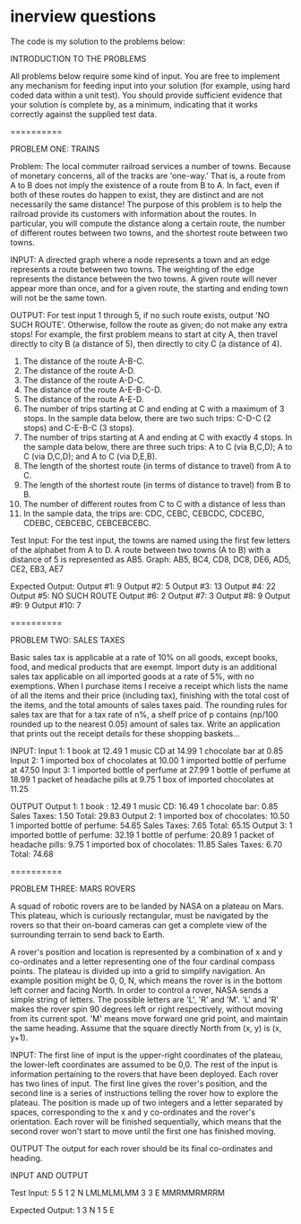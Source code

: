 # inerview questions

The code is my solution to the problems below:

INTRODUCTION TO THE PROBLEMS

All problems below require some kind of input. You are free to implement any
mechanism for feeding input into your solution (for example, using hard
coded data within a unit test). You should provide sufficient evidence that
your solution is complete by, as a minimum, indicating that it works
correctly against the supplied test data.

==========

PROBLEM ONE: TRAINS

Problem: The local commuter railroad services a number of towns. Because of
monetary concerns, all of the tracks are 'one-way.' That is, a route from A
to B does not imply the existence of a route from B to A. In fact, even if
both of these routes do happen to exist, they are distinct and are not
necessarily the same distance!
The purpose of this problem is to help the railroad provide its customers
with information about the routes. In particular, you will compute the
distance along a certain route, the number of different routes between two
towns, and the shortest route between two towns.

INPUT:
A directed graph where a node represents a town and an edge represents a
route between two towns. The weighting of the edge represents the distance
between the two towns. A given route will never appear more than once, and
for a given route, the starting and ending town will not be the same town.

OUTPUT:
For test input 1 through 5, if no such route exists, output 'NO SUCH ROUTE'.
Otherwise, follow the route as given; do not make any extra stops! For
example, the first problem means to start at city A, then travel directly to
city B (a distance of 5), then directly to city C (a distance of 4).
1. The distance of the route A-B-C.
2. The distance of the route A-D.
3. The distance of the route A-D-C.
4. The distance of the route A-E-B-C-D.
5. The distance of the route A-E-D.
6. The number of trips starting at C and ending at C with a maximum of 3
stops. In the sample data below, there are two such trips: C-D-C (2 stops)
and C-E-B-C (3 stops).
7. The number of trips starting at A and ending at C with exactly 4 stops.
In the sample data below, there are three such trips: A to C (via B,C,D); A
to C (via D,C,D); and A to C (via D,E,B).
8. The length of the shortest route (in terms of distance to travel) from A
to C.
9. The length of the shortest route (in terms of distance to travel) from B
to B.
10. The number of different routes from C to C with a distance of less than
30. In the sample data, the trips are: CDC, CEBC, CEBCDC, CDCEBC, CDEBC,
CEBCEBC, CEBCEBCEBC.

Test Input:
For the test input, the towns are named using the first few letters of the
alphabet from A to D. A route between two towns (A to B) with a distance of
5 is represented as AB5.
Graph: AB5, BC4, CD8, DC8, DE6, AD5, CE2, EB3, AE7

Expected Output:
Output #1: 9
Output #2: 5
Output #3: 13
Output #4: 22
Output #5: NO SUCH ROUTE
Output #6: 2
Output #7: 3
Output #8: 9
Output #9: 9
Output #10: 7

==========

PROBLEM TWO: SALES TAXES

Basic sales tax is applicable at a rate of 10% on all goods, except books,
food, and medical products that are exempt. Import duty is an additional
sales tax applicable on all imported goods at a rate of 5%, with no
exemptions.
When I purchase items I receive a receipt which lists the name of all the
items and their price (including tax), finishing with the total cost of the
items, and the total amounts of sales taxes paid. The rounding rules for
sales tax are that for a tax rate of n%, a shelf price of p contains (np/100
rounded up to the nearest 0.05) amount of sales tax.
Write an application that prints out the receipt details for these shopping
baskets...

INPUT:
Input 1:
  1 book at 12.49
  1 music CD at 14.99
  1 chocolate bar at 0.85
Input 2:
  1 imported box of chocolates at 10.00
  1 imported bottle of perfume at 47.50
Input 3:
  1 imported bottle of perfume at 27.99
  1 bottle of perfume at 18.99
  1 packet of headache pills at 9.75
  1 box of imported chocolates at 11.25

OUTPUT
Output 1:
  1 book : 12.49
  1 music CD: 16.49
  1 chocolate bar: 0.85
  Sales Taxes: 1.50
  Total: 29.83
Output 2:
  1 imported box of chocolates: 10.50
  1 imported bottle of perfume: 54.65
  Sales Taxes: 7.65
  Total: 65.15
Output 3:
  1 imported bottle of perfume: 32.19
  1 bottle of perfume: 20.89
  1 packet of headache pills: 9.75
  1 imported box of chocolates: 11.85
  Sales Taxes: 6.70
  Total: 74.68

==========

PROBLEM THREE: MARS ROVERS

A squad of robotic rovers are to be landed by NASA on a plateau on Mars.
This plateau, which is curiously rectangular, must be navigated by the
rovers so that their on-board cameras can get a complete view of the
surrounding terrain to send back to Earth.



A rover's position and location is represented by a combination of x and y
co-ordinates and a letter representing one of the four cardinal compass
points. The plateau is divided up into a grid to simplify navigation. An
example position might be 0, 0, N, which means the rover is in the bottom
left corner and facing North.
In order to control a rover, NASA sends a simple string of letters. The
possible letters are 'L', 'R' and 'M'. 'L' and 'R' makes the rover spin 90
degrees left or right respectively, without moving from its current spot.
'M' means move forward one grid point, and maintain the same heading.
Assume that the square directly North from (x, y) is (x, y+1).

INPUT:
The first line of input is the upper-right coordinates of the plateau, the
lower-left coordinates are assumed to be 0,0.
The rest of the input is information pertaining to the rovers that have been
deployed. Each rover has two lines of input. The first line gives the
rover's position, and the second line is a series of instructions telling
the rover how to explore the plateau.
The position is made up of two integers and a letter separated by spaces,
corresponding to the x and y co-ordinates and the rover's orientation.
Each rover will be finished sequentially, which means that the second rover
won't start to move until the first one has finished moving.

OUTPUT
The output for each rover should be its final co-ordinates and heading.

INPUT AND OUTPUT

Test Input:
  5 5
  1 2 N
  LMLMLMLMM
  3 3 E
  MMRMMRMRRM

Expected Output:
  1 3 N
  1 5 E

